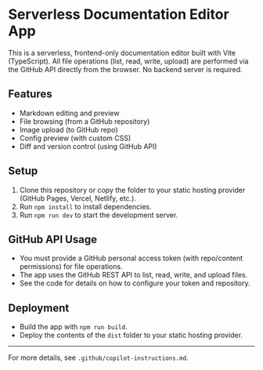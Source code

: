 # Serverless Documentation Editor App

This is a serverless, frontend-only documentation editor built with Vite (TypeScript). All file operations (list, read, write, upload) are performed via the GitHub API directly from the browser. No backend server is required.

## Features
- Markdown editing and preview
- File browsing (from a GitHub repository)
- Image upload (to GitHub repo)
- Config preview (with custom CSS)
- Diff and version control (using GitHub API)

## Setup
1. Clone this repository or copy the folder to your static hosting provider (GitHub Pages, Vercel, Netlify, etc.).
2. Run `npm install` to install dependencies.
3. Run `npm run dev` to start the development server.

## GitHub API Usage
- You must provide a GitHub personal access token (with repo/content permissions) for file operations.
- The app uses the GitHub REST API to list, read, write, and upload files.
- See the code for details on how to configure your token and repository.

## Deployment
- Build the app with `npm run build`.
- Deploy the contents of the `dist` folder to your static hosting provider.

---

For more details, see `.github/copilot-instructions.md`.
